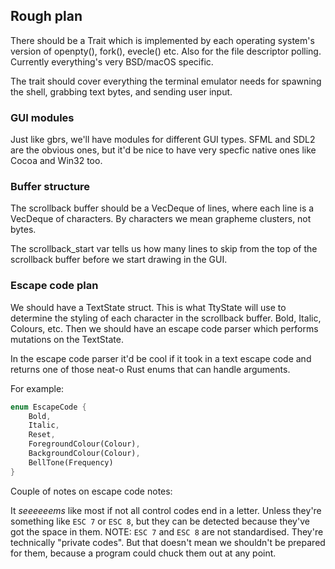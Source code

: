 ## Rough plan

There should be a Trait which is implemented by each operating system's version of openpty(), fork(), evecle() etc.
Also for the file descriptor polling. Currently everything's very BSD/macOS specific.

The trait should cover everything the terminal emulator needs for spawning the shell, grabbing text bytes, and sending user input.

### GUI modules

Just like gbrs, we'll have modules for different GUI types.
SFML and SDL2 are the obvious ones, but it'd be nice to have very specfic native ones like Cocoa and Win32 too.

### Buffer structure

The scrollback buffer should be a VecDeque of lines, where each line is a VecDeque of characters. By characters we mean grapheme clusters, not bytes.

The scrollback_start var tells us how many lines to skip from the top of the scrollback buffer before we start drawing in the GUI.

### Escape code plan

We should have a TextState struct. This is what TtyState will use to determine
the styling of each character in the scrollback buffer. Bold, Italic, Colours,
etc. Then we should have an escape code parser which performs mutations on the
TextState.

In the escape code parser it'd be cool if it took in a text escape code and
returns one of those neat-o Rust enums that can handle arguments.

For example:

```rust
enum EscapeCode {
    Bold,
    Italic,
    Reset,
    ForegroundColour(Colour),
    BackgroundColour(Colour),
    BellTone(Frequency)
}
```

Couple of notes on escape code notes:

It *seeeeeems* like most if not all control codes end in a letter.
Unless they're something like `ESC 7` or `ESC 8`, but they can be detected
because they've got the space in them. NOTE: `ESC 7` and `ESC 8` are not
standardised. They're technically "private codes". But that doesn't mean we
shouldn't be prepared for them, because a program could chuck them out at
any point.
